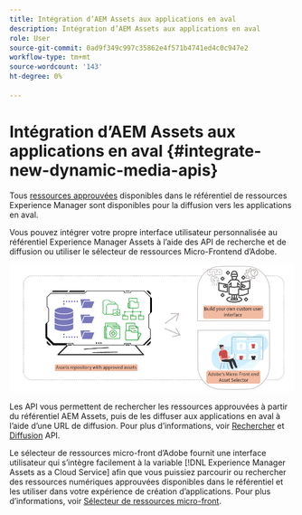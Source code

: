 ```yaml
---
title: Intégration d’AEM Assets aux applications en aval
description: Intégration d’AEM Assets aux applications en aval
role: User
source-git-commit: 0ad9f349c997c35862e4f571b4741ed4c0c947e2
workflow-type: tm+mt
source-wordcount: '143'
ht-degree: 0%

---
```


# Intégration d’AEM Assets aux applications en aval {#integrate-new-dynamic-media-apis}

Tous [ressources approuvées](approved-assets.md) disponibles dans le référentiel de ressources Experience Manager sont disponibles pour la diffusion vers les applications en aval.

Vous pouvez intégrer votre propre interface utilisateur personnalisée au référentiel Experience Manager Assets à l’aide des API de recherche et de diffusion ou utiliser le sélecteur de ressources Micro-Frontend d’Adobe.

![Intégration au référentiel AEM Assets](assets/asset-selector-integration.png)

Les API vous permettent de rechercher les ressources approuvées à partir du référentiel AEM Assets, puis de les diffuser aux applications en aval à l’aide d’une URL de diffusion. Pour plus d’informations, voir [Rechercher](/help/assets/search-assets-api.md) et [Diffusion](/help/assets/deliver-assets-apis.md) API.

Le sélecteur de ressources micro-front d’Adobe fournit une interface utilisateur qui s’intègre facilement à la variable [!DNL Experience Manager Assets as a Cloud Service] afin que vous puissiez parcourir ou rechercher des ressources numériques approuvées disponibles dans le référentiel et les utiliser dans votre expérience de création d’applications. Pour plus d’informations, voir [Sélecteur de ressources micro-front](/help/assets/asset-selector.md).

